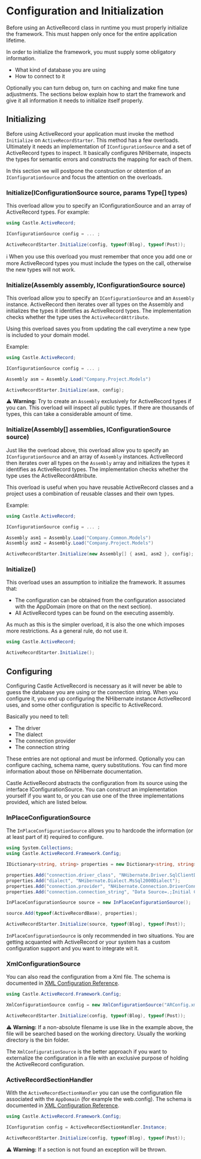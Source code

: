 # Configuration and Initialization

Before using an ActiveRecord class in runtime you must properly initialize the framework. This must happen only once for the entire application lifetime.

In order to initialize the framework, you must supply some obligatory information.

* What kind of database you are using
* How to connect to it

Optionally you can turn debug on, turn on caching and make fine tune adjustments. The sections below explain how to start the framework and give it all information it needs to initialize itself properly.

## Initializing

Before using ActiveRecord your application must invoke the method `Initialize` on `ActiveRecordStarter`. This method has a few overloads. Ultimately it needs an implementation of `IConfigurationSource` and a set of ActiveRecord types to inspect. It basically configures NHibernate, inspects the types for semantic errors and constructs the mapping for each of them.

In this section we will postpone the construction or obtention of an `IConfigurationSource` and focus the attention on the overloads.

### Initialize(IConfigurationSource source, params Type[] types)

This overload allow you to specify an IConfigurationSource and an array of ActiveRecord types. For example:

```csharp
using Castle.ActiveRecord;

IConfigurationSource config = ... ;

ActiveRecordStarter.Initialize(config, typeof(Blog), typeof(Post));
```

:information_source: When you use this overload you must remember that once you add one or more ActiveRecord types you must include the types on the call, otherwise the new types will not work.

### Initialize(Assembly assembly, IConfigurationSource source)

This overload allow you to specify an `IConfigurationSource` and an `Assembly` instance. ActiveRecord then iterates over all types on the Assembly and initializes the types it identifies as ActiveRecord types. The implementation checks whether the type uses the `ActiveRecordAttribute`.

Using this overload saves you from updating the call everytime a new type is included to your domain model.

Example:

```csharp
using Castle.ActiveRecord;

IConfigurationSource config = ... ;

Assembly asm = Assembly.Load("Company.Project.Models")

ActiveRecordStarter.Initialize(asm, config);
```

:warning: **Warning:** Try to create an `Assembly` exclusively for ActiveRecord types if you can. This overload will inspect all public types. If there are thousands of types, this can take a considerable amount of time.

### Initialize(Assembly[] assemblies, IConfigurationSource source)

Just like the overload above, this overload allow you to specify an `IConfigurationSource` and an array of `Assembly` instances. ActiveRecord then iterates over all types on the `Assembly` array and initializes the types it identifies as ActiveRecord types. The implementation checks whether the type uses the ActiveRecordAttribute.

This overload is useful when you have reusable ActiveRecord classes and a project uses a combination of reusable classes and their own types.

Example:

```csharp
using Castle.ActiveRecord;

IConfigurationSource config = ... ;

Assembly asm1 = Assembly.Load("Company.Common.Models")
Assembly asm2 = Assembly.Load("Company.Project.Models")

ActiveRecordStarter.Initialize(new Assembly[] { asm1, asm2 }, config);
```

### Initialize()

This overload uses an assumption to initialize the framework. It assumes that:

* The configuration can be obtained from the configuration associated with the AppDomain (more on that on the next section).
* All ActiveRecord types can be found on the executing assembly.

As much as this is the simpler overload, it is also the one which imposes more restrictions. As a general rule, do not use it.

```csharp
using Castle.ActiveRecord;

ActiveRecordStarter.Initialize();
```

## Configuring

Configuring Castle ActiveRecord is necessary as it will never be able to guess the database you are using or the connection string. When you configure it, you end up configuring the NHibernate instance ActiveRecord uses, and some other configuration is specific to ActiveRecord.

Basically you need to tell:

* The driver
* The dialect
* The connection provider
* The connection string

These entries are not optional and must be informed. Optionally you can configure caching, schema name, query substitutions. You can find more information about those on NHibernate documentation.

Castle ActiveRecord abstracts the configuration from its source using the interface IConfigurationSource. You can construct an implementation yourself if you want to, or you can use one of the three implementations provided, which are listed below.

### InPlaceConfigurationSource

The `InPlaceConfigurationSource` allows you to hardcode the information (or at least part of it) required to configure.

```csharp
using System.Collections;
using Castle.ActiveRecord.Framework.Config;

IDictionary<string, string> properties = new Dictionary<string, string>();

properties.Add("connection.driver_class", "NHibernate.Driver.SqlClientDriver");
properties.Add("dialect", "NHibernate.Dialect.MsSql2000Dialect");
properties.Add("connection.provider", "NHibernate.Connection.DriverConnectionProvider");
properties.Add("connection.connection_string", "Data Source=.;Initial Catalog=test;Integrated Security=SSPI");

InPlaceConfigurationSource source = new InPlaceConfigurationSource();

source.Add(typeof(ActiveRecordBase), properties);

ActiveRecordStarter.Initialize(source, typeof(Blog), typeof(Post));
```

`InPlaceConfigurationSource` is only recommended in two situations. You are getting acquanted with ActiveRecord or your system has a custom configuration support and you want to integrate wit it.

### XmlConfigurationSource

You can also read the configuration from a Xml file. The schema is documented in [XML Configuration Reference](xml-configuration-reference.md).

```csharp
using Castle.ActiveRecord.Framework.Config;

XmlConfigurationSource config = new XmlConfigurationSource("ARConfig.xml");

ActiveRecordStarter.Initialize(config, typeof(Blog), typeof(Post));
```

:warning: **Warning:** If a non-absolute filename is use like in the example above, the file will be searched based on the working directory. Usually the working directory is the bin folder.

The `XmlConfigurationSource` is the better approach if you want to externalize the configuration in a file with an exclusive purpose of holding the ActiveRecord configuration.

### ActiveRecordSectionHandler

With the `ActiveRecordSectionHandler` you can use the configuration file associated with the `AppDomain` (for example the web.config). The schema is documented in [XML Configuration Reference](xml-configuration-reference.md).

```csharp
using Castle.ActiveRecord.Framework.Config;

IConfiguration config = ActiveRecordSectionHandler.Instance;

ActiveRecordStarter.Initialize(config, typeof(Blog), typeof(Post));
```

:warning: **Warning:** If a section is not found an exception will be thrown.